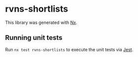# rvns-shortlists

This library was generated with [Nx](https://nx.dev).

## Running unit tests

Run `nx test rvns-shortlists` to execute the unit tests via [Jest](https://jestjs.io).
